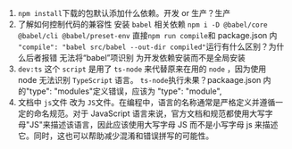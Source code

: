 1. `npm install`下载的包默认添加什么依赖。开发 or 生产？生产
2. 了解如何控制代码的兼容性
   安装 `babel` 相关依赖
   `npm i -D @babel/core @babel/cli @babel/preset-env`
   直接`npm run compile`和 package.json 内` "compile": "babel src/babel --out-dir compiled"`运行有什么区别？为什么后者报错 无法将“babel”项识别
   为开发依赖安装而不是全局安装
3. `dev:ts` 这个 `script` 是用了 `ts-node` 来代替原来在用的 `node` ，因为使用 node 无法识别 `TypeScript` 语言。
   `ts-node`执行未果？packaage.json 内的"type": "modules"定义错误，应该为 "type": "module",
4. 文档中 `js`文件 改为 `JS`文件。在编程中，语言的名称通常是严格定义并遵循一定的命名规范。对于 JavaScript 语言来说，官方文档和规范都使用大写字母"JS"来描述该语言，因此应该使用大写字母 JS 而不是小写字母 js 来描述它。同时，这也可以帮助减少混淆和错误拼写的可能性。
